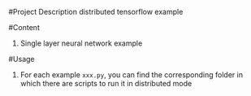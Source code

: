 #Project Description
distributed tensorflow example

#Content
1. Single layer neural network example

#Usage
1. For each example `xxx.py`,
you can find the corresponding folder 
in which there are scripts to run it in distributed mode       
